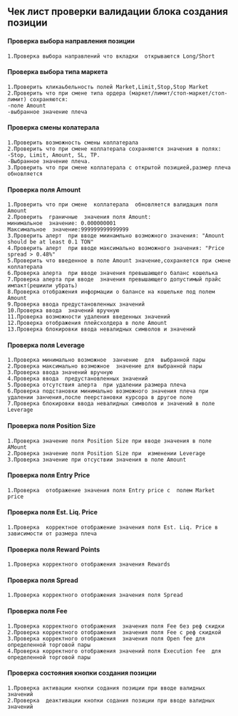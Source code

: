 ##  Чек лист проверки валидации блока создания позиции



#### Проверка  выбора направления позиции
    1.Проверка выбора направлений что вкладки  открываются Long/Short

#### Проверка  выбора типа маркета
    1.Проверить кликаьбельность полей Market,Limit,Stop,Stop Market
    2.Проверить что при смене типа ордера (маркет/лимит/стоп-маркет/стоп-лимит) сохраняются:
    -поле Amount
    -выбранное значение плеча

#### Проверка  смены колатерала
    1.Проверить возможность смены коллатерала
    2.Проверить что при смене коллатерала сохраняются значения в полях:
    -Stop, Limit, Amount, SL, TP.
    -Выбранное значение плеча.
    3.Проверить что при смене коллатерала с открытой позицией,размер плеча обновляется
#### Проверка  поля Amount
    1.Проверить что при смене  коллатерала  обновляется валидация поля Amount
    2.Проверить  граничные  значения поля Amount:
    минимальное  значение: 0.000000001
    Максимальное  значение:999999999999999
    3.Проверить алерт  при вводе миинамльно возможного значения: "Amount should be at least 0.1 TON"
    4.Проверить алерт  при вводе максимально возможного значения: "Price spread > 0.48%"
    5.Проверить что введенное в поле Amount значение,сохраняется при смене коллатерала
    6.Проверка алерта  при вводе значения превышающего баланс кошелька
    7.Проверка алерта при вводе  значения превышающего допустимый прайс импакт(решиили убрать)
    8.Проверка отображения информации о балансе на кошельке под полем Amount
    9.Проверка ввода предустановленных значений
    10.Проверка ввода  значений вручную
    11.Проверка возможности удаления введенных значений
    12.Проверка отображения плейсхолдера в поле Amount
    13.Проверка блокировки ввода невалидных символов и значений
#### Проверка  поля Leverage
    1.Проверка минимально возможное  занчение  для  выбранной пары
    2.Проверка максимально возможное  значение для выбранной пары
    3.Проверка ввода значений вручную
    4.Проверка ввода  предустановленных значений
    5.Проверка отсутствия алерта  при удалении размера плеча
    6.Проверка подстановки минимально возможного значения плеча при удалении занчения,после пеерстановки курсора в другое поле
    7.Проверка блокировки ввода невалидных символов и значений в поле Leverage
#### Проверка  поля Position Size
    1.Проверка значение поля Position Size при вводе значения в поле AMount
    2.Проверка значение поля Position Size при  изменении Leverage
    3.Проверка значение при отсуствии значения в поле Amount
#### Проверка  поля Entry Price 
    1.Проверка  отображение значения поля Entry price с  полем Market price
#### Проверка  поля Est. Liq. Price
    1.Проверка  корректное отображение значения поля Est. Liq. Price в зависимости от размера плеча
#### Проверка  поля Reward Points
    1.Проверка корректного отображения значения Rewards
#### Проверка  поля Spread
    1.Проверка корректного отображения значения поля Spread
#### Проверка  поля Fee
    1.Проверка корректного отображения  значения поля Fee без реф скидки
    2.Проверка корректного отображения  значения поля Fee с реф скидкой
    3.Проверка корректного отображения  значения поля Open fee для  определенной торговой пары
    4.Проверка корректного отображения значений поля Execution fee  для определенной торговой пары
#### Проверка  состояния  кнопки создания позиции
    1.Проверка активации кнопки содания позиции при вводе валидных значений
    2.Проверка  деактивации кнопки содания позиции при вводе валидных значений

